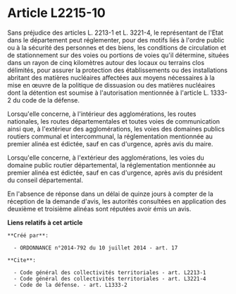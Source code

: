 # Article L2215-10

Sans préjudice des articles L. 2213-1 et L. 3221-4, le représentant de l'Etat dans le département peut réglementer, pour des
motifs liés à l'ordre public ou à la sécurité des personnes et des biens, les conditions de circulation et de stationnement
sur des voies ou portions de voies qu'il détermine, situées dans un rayon de cinq kilomètres autour des locaux ou terrains
clos délimités, pour assurer la protection des établissements ou des installations abritant des matières nucléaires affectées
aux moyens nécessaires à la mise en œuvre de la politique de dissuasion ou des matières nucléaires dont la détention est
soumise à l'autorisation mentionnée à l'article L. 1333-2 du code de la défense. 

Lorsqu'elle concerne, à l'intérieur des agglomérations, les routes nationales, les routes départementales et toutes voies de
communication ainsi que, à l'extérieur des agglomérations, les voies des domaines publics routiers communal et intercommunal,
la réglementation mentionnée au premier alinéa est édictée, sauf en cas d'urgence, après avis du maire. 

Lorsqu'elle concerne, à l'extérieur des agglomérations, les voies du domaine public routier départemental, la réglementation
mentionnée au premier alinéa est édictée, sauf en cas d'urgence, après avis du président du conseil départemental. 

En l'absence de réponse dans un délai de quinze jours à compter de la réception de la demande d'avis, les autorités
consultées en application des deuxième et troisième alinéas sont réputées avoir émis un avis.

**Liens relatifs à cet article**

	**Créé par**:

	  - ORDONNANCE n°2014-792 du 10 juillet 2014 - art. 17

	**Cite**:

	  - Code général des collectivités territoriales - art. L2213-1
	  - Code général des collectivités territoriales - art. L3221-4
	  - Code de la défense. - art. L1333-2
